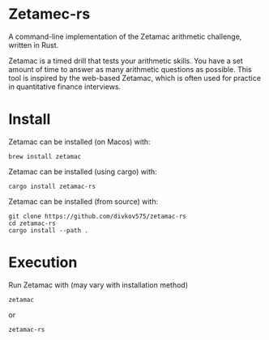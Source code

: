 # Zetamec-rs

A command-line implementation of the Zetamac arithmetic challenge, written in Rust.

Zetamac is a timed drill that tests your arithmetic skills. You have a set amount of time to answer as many arithmetic questions as possible. This tool is inspired by the web-based Zetamac, which is often used for practice in quantitative finance interviews.

# Install
Zetamac can be installed (on Macos) with:
```
brew install zetamac
```

Zetamac can be installed (using cargo) with:
```
cargo install zetamac-rs
```

Zetamac can be installed (from source) with:
```
git clone https://github.com/divkov575/zetamac-rs
cd zetamac-rs
cargo install --path .
```
# Execution
Run Zetamac with (may vary with installation method)
```
zetamac
```
or
```
zetamac-rs
```